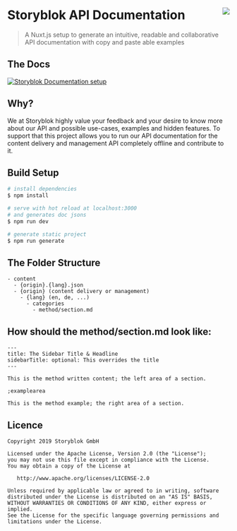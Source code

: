 <h1>Storyblok API Documentation<a href='https://app.netlify.com/sites/storyblok-docs/deploys'><img align="right" src='https://api.netlify.com/api/v1/badges/bd9ea974-391c-4937-bc20-d626afd9a6e1/deploy-status'/></a></h1>

> A Nuxt.js setup to generate an intuitive, readable and collaborative API documentation with copy and paste able examples

## The Docs

[![Storyblok Documentation setup](https://a.storyblok.com/f/39898/3356x1830/d57a561cb5/storyblok-documentation.jpg)](https://www.storyblok.com/docs/api/content-delivery)

## Why?

We at Storyblok highly value your feedback and your desire to know more about our API and possible use-cases, examples and hidden features. To support that this project allows you to run our API documentation for the content delivery and management API completely offline and contribute to it.

## Build Setup

``` bash
# install dependencies
$ npm install

# serve with hot reload at localhost:3000
# and generates doc jsons
$ npm run dev

# generate static project
$ npm run generate
```

## The Folder Structure

```
- content
  - {origin}.{lang}.json
  - {origin} (content delivery or management)
    - {lang} (en, de, ...)
      - categories
        - method/section.md
```

## How should the method/section.md look like:

```
---
title: The Sidebar Title & Headline
sidebarTitle: optional: This overrides the title
---

This is the method written content; the left area of a section.

;examplearea

This is the method example; the right area of a section.
```

## Licence

```
Copyright 2019 Storyblok GmbH

Licensed under the Apache License, Version 2.0 (the "License");
you may not use this file except in compliance with the License.
You may obtain a copy of the License at

   http://www.apache.org/licenses/LICENSE-2.0

Unless required by applicable law or agreed to in writing, software
distributed under the License is distributed on an "AS IS" BASIS,
WITHOUT WARRANTIES OR CONDITIONS OF ANY KIND, either express or implied.
See the License for the specific language governing permissions and
limitations under the License.
```
